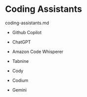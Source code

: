 # Coding Assistants

coding-assistants.md

*   Github Copilot

    

*   ChatGPT

*   Amazon Code Whisperer

*   Tabnine

*   Cody

*   Codium

*   Gemini

